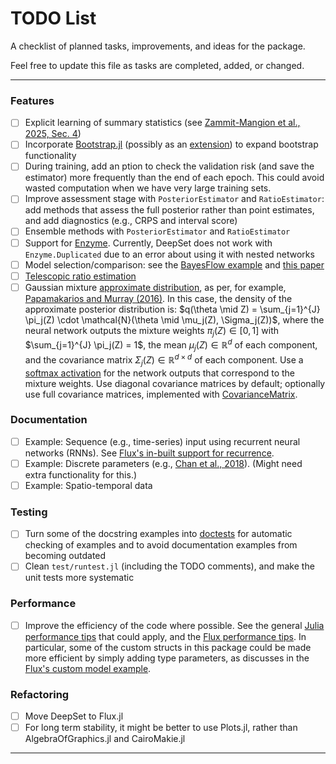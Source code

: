 # TODO List

A checklist of planned tasks, improvements, and ideas for the package.

Feel free to update this file as tasks are completed, added, or changed.

---

### Features
- [ ] Explicit learning of summary statistics (see [Zammit-Mangion et al., 2025, Sec. 4](https://arxiv.org/pdf/2404.12484))
- [ ] Incorporate [Bootstrap.jl](https://github.com/juliangehring/Bootstrap.jl) (possibly as an [extension](https://docs.julialang.org/en/v1/manual/code-loading/#man-extensions)) to expand bootstrap functionality 
- [ ] During training, add an ption to check the validation risk (and save the estimator) more frequently than the end of each epoch. This could avoid wasted computation when we have very large training sets.
- [ ] Improve assessment stage with `PosteriorEstimator` and `RatioEstimator`: add methods that assess the full posterior rather than point estimates, and add diagnostics (e.g., CRPS and interval score)
- [ ] Ensemble methods with `PosteriorEstimator` and `RatioEstimator`
- [ ] Support for [Enzyme](https://fluxml.ai/Flux.jl/dev/reference/training/enzyme/). Currently, DeepSet does not work with `Enzyme.Duplicated` due to an error about using it with nested networks
- [ ] Model selection/comparison: see the [BayesFlow example](https://bayesflow.org/main/_examples/One_Sample_TTest.html) and [this paper](https://arxiv.org/pdf/2503.23156)
- [ ] [Telescopic ratio estimation](https://arxiv.org/pdf/2006.12204)
- [ ] Gaussian mixture [approximate distribution](https://msainsburydale.github.io/NeuralEstimators.jl/dev/API/approximatedistributions/), as per, for example, [Papamakarios and Murray (2016)](https://proceedings.neurips.cc/paper/2016/hash/6aca97005c68f1206823815f66102863-Abstract.html). In this case, the density of the approximate posterior distribution is: $q(\theta \mid Z) = \sum_{j=1}^{J} \pi_j(Z) \cdot \mathcal{N}(\theta \mid \mu_j(Z), \Sigma_j(Z))$, where the neural network outputs the mixture weights $\pi_j(Z) \in [0, 1]$ with $\sum_{j=1}^{J} \pi_j(Z) = 1$, the mean $\mu_j(Z) \in \mathbb{R}^d$ of each component, and the covariance matrix $\Sigma_j(Z) \in \mathbb{R}^{d \times d}$ of each component. Use a [softmax activation](https://fluxml.ai/Flux.jl/stable/reference/models/nnlib/#NNlib.softmax) for the network outputs that correspond to the mixture weights. Use diagonal covariance matrices by default; optionally use full covariance matrices, implemented with [CovarianceMatrix](https://msainsburydale.github.io/NeuralEstimators.jl/dev/API/architectures/#NeuralEstimators.CovarianceMatrix).

### Documentation
- [ ] Example: Sequence (e.g., time-series) input using recurrent neural networks (RNNs). See [Flux's in-built support for recurrence](https://fluxml.ai/Flux.jl/stable/guide/models/recurrence/). 
- [ ] Example: Discrete parameters (e.g., [Chan et al., 2018](https://pubmed.ncbi.nlm.nih.gov/33244210/)). (Might need extra functionality for this.)
- [ ] Example: Spatio-temporal data

### Testing
- [ ] Turn some of the docstring examples into [doctests](https://documenter.juliadocs.org/stable/man/doctests/) for automatic checking of examples and to avoid documentation examples from becoming outdated
- [ ] Clean `test/runtest.jl` (including the TODO comments), and make the unit tests more systematic

### Performance 
- [ ] Improve the efficiency of the code where possible. See the general [Julia performance tips](https://docs.julialang.org/en/v1/manual/performance-tips/) that could apply, and the [Flux performance tips](https://fluxml.ai/Flux.jl/stable/guide/performance/). In particular, some of the custom structs in this package could be made more efficient by simply adding type parameters, as discusses in the [Flux's custom model example](https://fluxml.ai/Flux.jl/stable/tutorials/custom_layers/#Custom-Model-Example). 

### Refactoring
- [ ] Move DeepSet to Flux.jl
- [ ] For long term stability, it might be better to use Plots.jl, rather than AlgebraOfGraphics.jl and CairoMakie.jl

---


